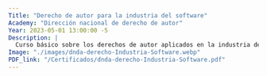 ```yaml
---
Title: "Derecho de autor para la industria del software"
Academy: "Dirección nacional de derecho de autor"
Year: 2023-05-01 13:00:00 -5
Description: |
  Curso básico sobre los derechos de autor aplicados en la industria del software.
Image: "./images/dnda-derecho-Industria-Software.webp"
PDF_link: "/Certificados/dnda-derecho-Industria-Software.pdf"
---
```

